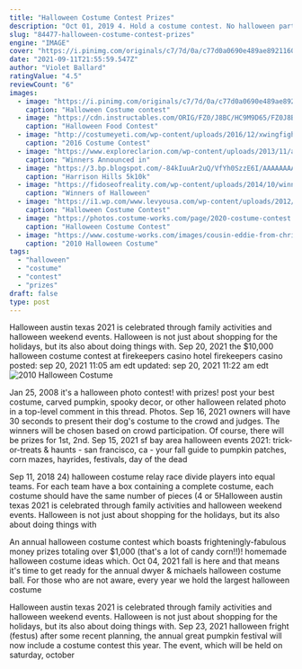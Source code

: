 ```yaml
---
title: "Halloween Costume Contest Prizes"
description: "Oct 01, 2019 4. Hold a costume contest. No halloween party is complete without a costume contest. Give your office a chance to show up as a superhero or as the stranger things demogorgon."
slug: "84477-halloween-costume-contest-prizes"
engine: "IMAGE"
cover: "https://i.pinimg.com/originals/c7/7d/0a/c77d0a0690e489ae892116028c6f5931.jpg"
date: "2021-09-11T21:55:59.547Z"
author: "Violet Ballard"
ratingValue: "4.5"
reviewCount: "6"
images:
  - image: "https://i.pinimg.com/originals/c7/7d/0a/c77d0a0690e489ae892116028c6f5931.jpg"
    caption: "Halloween Costume contest"
  - image: "https://cdn.instructables.com/ORIG/FZ0/J8BC/HC9M9D65/FZ0J8BCHC9M9D65.jpg"
    caption: "Halloween Food Contest"
  - image: "http://costumeyeti.com/wp-content/uploads/2016/12/xwingfightercostume.jpg"
    caption: "2016 Costume Contest"
  - image: "https://www.exploreclarion.com/wp-content/uploads/2013/11/adult-winner-ec.jpg"
    caption: "Winners Announced in"
  - image: "https://3.bp.blogspot.com/-84kIuuAr2uQ/VfYh0SzzE6I/AAAAAAAAZM0/sLbJScpHFQg/w1200-h630-p-k-no-nu/Screenshot%2B2015-09-13%2B21.24.16.png"
    caption: "Harrison Hills 5k10k"
  - image: "https://fidoseofreality.com/wp-content/uploads/2014/10/winner1-1024x682.jpg"
    caption: "Winners of Halloween"
  - image: "https://i1.wp.com/www.levyousa.com/wp-content/uploads/2012/10/halloween-costumes-a.jpg"
    caption: "Halloween Costume Contest"
  - image: "https://photos.costume-works.com/page/2020-costume-contest.png"
    caption: "Halloween Costume Contest"
  - image: "https://www.costume-works.com/images/cousin-eddie-from-christmas.jpg"
    caption: "2010 Halloween Costume"
tags:
  - "halloween"
  - "costume"
  - "contest"
  - "prizes"
draft: false
type: post
---
```


Halloween austin texas 2021 is celebrated through family activities and halloween weekend events. Halloween is not just about shopping for the holidays, but its also about doing things with. Sep 20, 2021 the $10,000 halloween costume contest at firekeepers casino hotel firekeepers casino posted: sep 20, 2021  11:05 am edt  updated: sep 20, 2021  11:22 am edt
![2010 Halloween Costume](https://www.costume-works.com/images/cousin-eddie-from-christmas.jpg "2010 Halloween Costume")

Jan 25, 2008 it&#39;s a halloween photo contest! with prizes! post your best costume, carved pumpkin, spooky decor, or other halloween related photo in a top-level comment in this thread. Photos. Sep 16, 2021 owners will have 30 seconds to present their dog&#39;s costume to the crowd and judges. The winners will be chosen based on crowd participation. Of course, there will be prizes for 1st, 2nd. Sep 15, 2021 sf bay area halloween events 2021: trick-or-treats &amp; haunts - san francisco, ca - your fall guide to pumpkin patches, corn mazes, hayrides, festivals, day of the dead
<!--inArticleAds-->

<!--galleryOne-->

Sep 11, 2018 24) halloween costume relay race divide players into equal teams. For each team have a box containing a complete costume, each costume should have the same number of pieces (4 or 5Halloween austin texas 2021 is celebrated through family activities and halloween weekend events. Halloween is not just about shopping for the holidays, but its also about doing things with
<!--inArticleAds-->

<!--galleryTwo-->

An annual halloween costume contest which boasts frighteningly-fabulous money prizes totaling over $1,000 (that's a lot of candy corn!!)! homemade halloween costume ideas which. Oct 04, 2021 fall is here and that means it's time to get ready for the annual dwyer & michaels halloween costume ball. For those who are not aware, every year we hold the largest halloween costume
<!--galleryThree-->

Halloween austin texas 2021 is celebrated through family activities and halloween weekend events. Halloween is not just about shopping for the holidays, but its also about doing things with. Sep 23, 2021 halloween fright (festus) after some recent planning, the annual great pumpkin festival will now include a costume contest this year. The event, which will be held on saturday, october